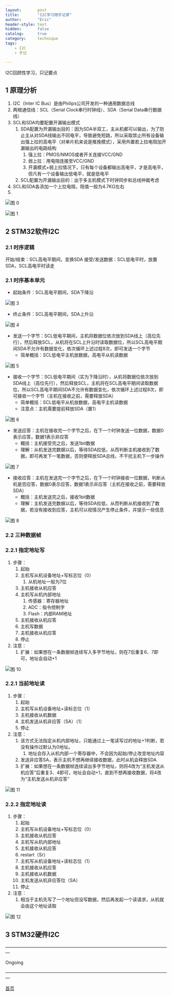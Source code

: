 ```yaml
---
layout:       post
title:        "I2C学习随手记录"
author:       "Eric"
header-style: text
hidden:       false
catalog:      true
category:     technique
tags:
    - I2C
    - 手记

---
```

I2C回顾性学习，只记要点

## 1 原理分析
1. I2C（Inter IC Bus）是由Philips公司开发的一种通用数据总线
2. 两根通信线：SCL（Serial Clock串行时钟线）、SDA（Serial Data串行数据线）
3. SCL和SDA均要配置开漏输出模式
   1. SDA配置为开漏输出目的：因为SDA半双工，主从机都可以输出，为了防止主从对SDA线输出不同电平，导致避免短路，所以采取禁止所有设备输出强上拉的高电平（对单片机来说是推挽模式），采用外置若上拉电阻加开漏输出的电路结构
      1. 强上拉：PMOS/NMOS或者开关连接VCC/GND
      2. 弱上拉：用电阻连接至VCC/GND
      3. 开漏模式+弱上拉情况下，只有每个设备都输出高电平，才是高电平，但凡有一个设备输出低电平，就是低电平
   2. SCL配置为开漏输出目的：出于多主机模式下时钟同步和总线仲裁考虑
4. SCL和SDA各添加一个上拉电阻，阻值一般为4.7KΩ左右
5. 
![图 0](https://cdn.jsdelivr.net/gh/skycity11/picture@master/pic/31c264aa21a1b82083fa492daf8ff12959e8f4c1e56e9eca53ad85a20307a7a2.png)  

![图 1](https://cdn.jsdelivr.net/gh/skycity11/picture@master/pic/ed774236912735eb7804ee1cb98a1b2f46854510a94b4612d230ff1aa914ddca.png)  

## 2 STM32软件I2C

### 2.1 时序逻辑

开始/结束：SCL高电平期间，变换SDA
接受/发送数据：SCL低电平时，放置SDA，SCL高电平时读走

### 2.1 时序基本单元

* 起始条件：SCL高电平期间，SDA下降沿

![图 3](https://cdn.jsdelivr.net/gh/skycity11/picture@master/pic/201547c3e925793adc35bc079b23b3c09387e9cd15f6bd1b08cb377ab47c7755.png)  

* 终止条件：SCL高电平期间，SDA上升沿

![图 4](https://cdn.jsdelivr.net/gh/skycity11/picture@master/pic/d551a4ba6c50f137937a3ce800aeb9badfc64150a6b818ef545339e5c9c1a118.png)  

* 发送一个字节：SCL低电平期间，主机将数据位依次放到SDA线上（高位先行），然后释放SCL，从机将在SCL上升沿时读取数据位，所以SCL高电平期间SDA不允许有数据变化，依次循环上述过程8次，即可发送一个字节
  * 简单概括：SCL低电平主机放数据，高电平从机读数据

![图 5](https://cdn.jsdelivr.net/gh/skycity11/picture@master/pic/988a805e5dcf45e03d741a8cbb335af051a204a1a5a5cbe8ebfaa66d77ab0983.png)  

* 接收一个字节：SCL低电平期间（实为下降沿时），从机将数据位依次放到SDA线上（高位先行），然后释放SCL，主机将在SCL高电平期间读取数据位，所以SCL高电平期间SDA不允许有数据变化，依次循环上述过程8次，即可接收一个字节（主机在接收之前，需要释放SDA）
  * 简单概括：SCL低电平从机放数据，高电平主机读数据
  * 注意点：主机需要提前释放SDA（置1）

![图 6](https://cdn.jsdelivr.net/gh/skycity11/picture@master/pic/477d22d284f86112b637f6dda87d9d48cd1fbda9d4b567e7ca1e7ae4e1240e20.png)  

* 发送应答：主机在接收完一个字节之后，在下一个时钟发送一位数据，数据0表示应答，数据1表示非应答
   * 概括：主机接受完之后，发送1bit数据
   * 理解：从机发送完数据以后，等待SDA拉低，从而判断主机接收到了数据，即可再发下一笔数据，否则便释放SDA总线，不干扰主机下一步操作

![图 7](https://cdn.jsdelivr.net/gh/skycity11/picture@master/pic/59cd5361cc063290adc1fa390aef7f30a45650f55690c3f91b17c4b107dea25f.png)  

* 接收应答：主机在发送完一个字节之后，在下一个时钟接收一位数据，判断从机是否应答，数据0表示应答，数据1表示非应答（主机在接收之前，需要释放SDA）
   * 概括：主机发送完之后，接收1bit数据
   * 理解：主机发送完数据以后，等待SDA拉低，从而判断从机接收到了数据，若没有接收到应答，主机可以视情况产生停止条件，并提示一些信息

![图 8](https://cdn.jsdelivr.net/gh/skycity11/picture@master/pic/7a17e0b0e1075696e0b18d26c3291bbf1704a8efaaf3a492f43f3d0bfae06a17.png)  

### 2.2 三种数据帧

### 2.2.1 指定地址写

1. 步骤：
    1. 起始
    2. 主机写从机设备地址+写标志位（0）
       1. 从机地址一般为7位
    3. 主机接收从机应答
    4. 主机写从机内部地址
       1. 传感器：寄存器地址
       2. ADC：指令控制字
       3. Flash：内部RAM地址
    5. 主机接收从机应答
    6. 主机写数据
    7. 主机接收从机应答
    8. 停止
2. 注意：
   1. 扩展：如果想在一条数据帧连续写入多字节地址，则在7后重复6、7即可，地址会自动+1

![图 10](https://cdn.jsdelivr.net/gh/skycity11/picture@master/pic/b9a6632ea0e682b56f3bb53698e74257b5dc97ada49fd71ae63704e572340bfc.png)  

### 2.2.1 当前地址读

1. 步骤：
    1. 起始
    2. 主机写从机设备地址+读标志位（1）
    3. 主机接收从机数据
    4. 主机发送从机非应答（SA）（1）
    5. 停止
2. 注意：
   1. 该方式无法指定从机内部地址，只能通过上一笔读写过的地址+1判断，若没有操作过默认为0地址。
      1. 地址会存入从机内部一个寄存器中，不会因为起始/停止改变地址内容
   2. 发送非应答SA，表示主机不想再继续接收数据，此时从机会释放SDA
   3. 扩展：如果想在一条数据帧连续读出多字节地址，则将4改为“主机发送从机应答”后重复3、4即可，地址会自动+1，直到不想再接收数据，将4改为“主机发送从机非应答”

![图 11](https://cdn.jsdelivr.net/gh/skycity11/picture@master/pic/2bfba56c1f1d7b3a272f1e1b6e4f71c2e9caefc5533aef838085644c11a3eedb.png)  

### 2.2.2 指定地址读

1. 步骤：
    1. 起始
    2. 主机写从机设备地址+写标志位（0）
    3. 主机接收从机应答
    4. 主机写从机内部地址
    5. 主机接收从机应答
    6. restart（Sr）
    7. 主机写从机设备地址+读标志位（1）
    8. 主机接收从机应答
    9. 主机接收从机数据
    10. 主机发送从机非应答位（SA）
    11. 停止
2.  注意：
    1.  相当于主机先写了一个地址但没写数据，然后再发起一个读请求，从机就会由这个地址读取

![图 12](https://cdn.jsdelivr.net/gh/skycity11/picture@master/pic/070df6919e69e1fb112d2bee6fbbf35d650bb1fc2d200b5b68c7fb868cc0a1d9.png)  




## 3 STM32硬件I2C













—————————————————————————————————————

Ongoing

—————————————————————————————————————

[首页](https://blog.skycity11.xyz)